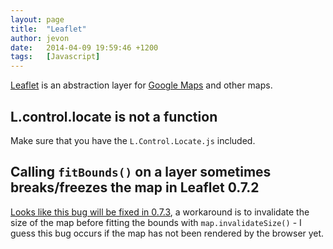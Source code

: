 ```yaml
---
layout: page
title:  "Leaflet"
author: jevon
date:   2014-04-09 19:59:46 +1200
tags:   [Javascript]
---
```


[Leaflet](leaflet.md) is an abstraction layer for [Google Maps](google-maps.md) and other maps.

## L.control.locate is not a function
Make sure that you have the `L.Control.Locate.js` included.

## Calling `fitBounds()` on a layer sometimes breaks/freezes the map in Leaflet 0.7.2
<a href="https://github.com/Leaflet/Leaflet/issues/2484">Looks like this bug will be fixed in 0.7.3</a>, a workaround is to invalidate the size of the map before fitting the bounds with `map.invalidateSize()` - I guess this bug occurs if the map has not been rendered by the browser yet.
